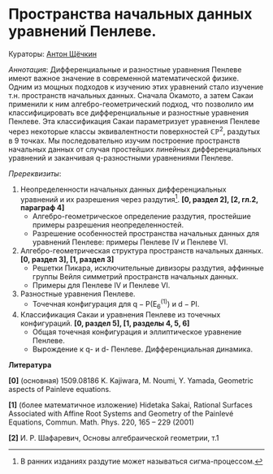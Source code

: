 # Пространства начальных данных  уравнений Пенлеве.

Кураторы: [Антон Щёчкин](mailto:shch145@gmail.com)

*Аннотация*: Дифференциальные и разностные уравнения Пенлеве имеют важное значение в современной математической физике. Одним из мощных подходов к изучению этих уравнений стало изучение т.н. пространств начальных данных. Сначала Окамото, а затем Сакаи применили к ним алгебро-геометрический подход, что позволило им классифицировать все дифференциальные и разностные уравнения Пенлеве. Эта классификация Сакаи параметризует уравнения Пенлеве через некоторые классы эквивалентности поверхностей $\mathbb{CP}^2$, раздутых в 9 точках. Мы последовательно изучим построение пространств начальных данных от случая простейших линейных дифференциальных уравнений и заканчивая q-разностными уравнениями Пенлеве.

*Пререквизиты*:

1. Неопределенности начальных данных дифференциальных уравнений и их разрешения через раздутия[^1]. **[0, раздел 2], [2, гл.2, параграф 4]**
   - Алгебро-геометрическое определение раздутия, простейшие примеры разрешения неопределенностей.
   - Разрешение особенностей пространства начальных данных для уравнений Пенлеве: примеры Пенлеве IV и Пенлеве VI.
2. Алгебро-геометрическая структура пространств начальных данных. **[0, раздел 3], [1, раздел 3]**
   - Решетки Пикара, исключительные дивизоры раздутия, аффинные группы Вейля симметрий пространств начальных данных.
   - Примеры для Пенлеве IV и Пенлеве VI.
3. Разностные уравнения Пенлеве.
   - Точечная конфигурация для $\mathrm{q{-}P(E_6^{(1)})}$ и $\mathrm{d{-}PI}$.
4. Классификация Сакаи и уравнения Пенлеве из точечных конфигураций. **[0, раздел 5], [1, разделы 4, 5, 6]**
   - Общая точечная конфигурация и эллиптическое уравнение Пенлеве.
   - Вырождение к q- и d- Пенлеве. Дифференциальная динамика. 

**Литература**

**[0]** (основная) 1509.08186 K. Kajiwara, M. Noumi, Y. Yamada, Geometric aspects of Painleve equations.

**[1]** (более математичное изложение) Hidetaka Sakai, Rational Surfaces Associated with Affine Root Systems
and Geometry of the Painlevé Equations, Commun. Math. Phys. 220, 165 – 229 (2001)

**[2]** И. Р. Шафаревич, Основы алгебраической геометрии, т.1

[^1]: В ранних изданиях раздутие может называться сигма-процессом.

